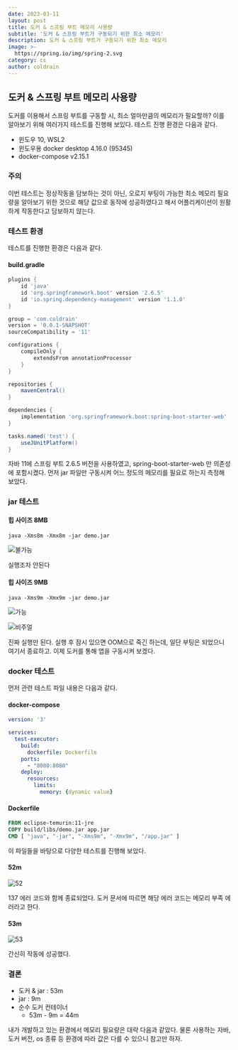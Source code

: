 ```yaml
---
date: 2023-03-11
layout: post
title: 도커 & 스프링 부트 메모리 사용량
subtitle: '도커 & 스프링 부트가 구동되기 위한 최소 메모리'
description: 도커 & 스프링 부트가 구동되기 위한 최소 메모리
image: >-
  https://spring.io/img/spring-2.svg
category: cs
author: coldrain
---
```

## 도커 & 스프링 부트 메모리 사용량
도커를 이용해서 스프링 부트를 구동할 시, 최소 얼마만큼의 메모리가 필요할까?
이를 알아보기 위해 여러가지 테스트를 진행해 보있다.
테스트 진행 환경은 다음과 같다.

- 윈도우 10, WSL2
- 윈도우용 docker desktop 4.16.0 (95345)
- docker-compose v2.15.1


### 주의
이번 테스트는 정상작동을 담보하는 것이 아닌, 
오로지 부팅이 가능한 최소 메모리 필요량을 알아보기 위한 것으로
해당 값으로 동작에 성공하였다고 해서 어플리케이션이 원활하게 작동한다고 담보하지 않는다.

### 테스트 환경

테스트를 진행한 환경은 다음과 같다.

#### build.gradle

```groovy
plugins {
    id 'java'
    id 'org.springframework.boot' version '2.6.5'
    id 'io.spring.dependency-management' version '1.1.0'
}

group = 'com.coldrain'
version = '0.0.1-SNAPSHOT'
sourceCompatibility = '11'

configurations {
    compileOnly {
        extendsFrom annotationProcessor
    }
}

repositories {
    mavenCentral()
}

dependencies {
    implementation 'org.springframework.boot:spring-boot-starter-web'
}

tasks.named('test') {
    useJUnitPlatform()
}

```

자바 11에 스프링 부트 2.6.5 버전을 사용하였고,
spring-boot-starter-web 만 의존성에 포함시켰다.
먼저 jar 파일만 구동시켜 어느 정도의 메모리를 필요로 하는지 측정해 보았다.

### jar 테스트

#### 힙 사이즈 8MB

```shell
java -Xms8m -Xmx8m -jar demo.jar
```

![불가능](https://user-images.githubusercontent.com/59993347/224476447-e1a2b551-c0b2-449c-aa83-13d40a913bb5.jpg)


실행조차 안된다

#### 힙 사이즈 9MB
```shell
java -Xms9m -Xmx9m -jar demo.jar
```

![가능](https://user-images.githubusercontent.com/59993347/224476444-d27bd002-5ec8-428e-89f9-e29ac43e9abd.jpg)



![비주얼](https://user-images.githubusercontent.com/59993347/224476679-ea7c5f2f-d03c-4675-9f63-453bd0f0d75c.jpg)

진짜 실행만 된다. 실행 후 잠시 있으면 OOM으로 죽긴 하는데, 
일단 부팅은 되었으니 여기서 종료하고. 이제 도커를 통해 앱을 구동시켜 보겠다.


### docker 테스트

먼저 관련 테스트 파일 내용은 다음과 같다.

#### docker-compose
```yml
version: '3'

services:
  test-executor:
    build:
      dockerfile: Dockerfile
    ports:
      - "8080:8080"
    deploy:
      resources:
        limits:
          memory: {dynamic value}

```

#### Dockerfile

```Dockerfile
FROM eclipse-temurin:11-jre
COPY build/libs/demo.jar app.jar
CMD [ "java", "-jar", "-Xms9m", "-Xmx9m", "/app.jar" ]
```

이 파일들을 바탕으로 다양한 테스트를 진행해 보았다.

#### 52m

![52](https://user-images.githubusercontent.com/59993347/224478042-001aa731-be6f-4c9e-93d7-abce8f12430f.jpg)
 
137 에러 코드와 함께 종료되었다. 
도커 문서에 따르면 해당 에러 코드는 메모리 부족 에러라고 한다.

#### 53m

![53](https://user-images.githubusercontent.com/59993347/224478040-839b3556-52af-4bf6-97e6-d9819242c712.jpg)

간신히 작동에 성공했다.


### 결론

- 도커 & jar : 53m
- jar : 9m
- 순수 도커 컨테이너
    - 53m - 9m = 44m

내가 개발하고 있는 환경에서 메모리 필요량은 대략 다음과 같았다.
물론 사용하는 자바, 도커 버전, os 종류 등 환경에 따라 값은 다를 수 있으니
참고만 하자.